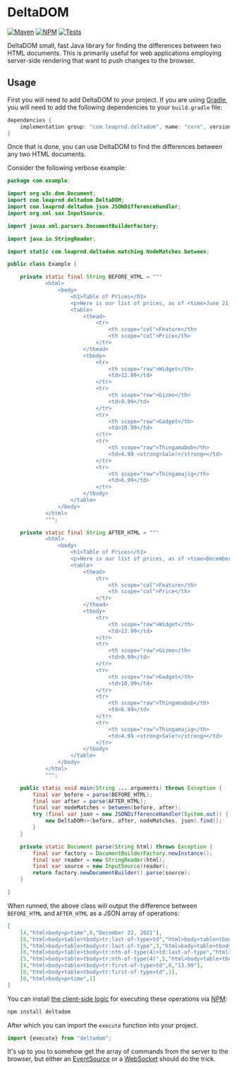 # DeltaDOM

[![Maven](https://badgen.net/maven/v/maven-central/com.leaprnd.deltadom/core)](https://search.maven.org/artifact/com.leaprnd.deltadom/core) [![NPM](https://badgen.net/npm/v/deltadom)](https://www.npmjs.com/package/deltadom) [![Tests](https://github.com/LeapRnD/DeltaDOM/actions/workflows/test.yml/badge.svg)](https://github.com/LeapRnD/DeltaDOM/actions)

DeltaDOM small, fast Java library for finding the differences between two HTML documents. This is primarily useful for web applications employing server-side rendering that want to push changes to the browser.

## Usage

First you will need to add DeltaDOM to your project. If you are using [Gradle](https://gradle.org/), you will need to add the following dependencies to your `build.gradle` file:

```groovy
dependencies {
    implementation group: "com.leaprnd.deltadom", name: "core", version: "1.0.2"
}
```

Once that is done, you can use DeltaDOM to find the differences between any two HTML documents.

Consider the following verbose example:

```java
package com.example;

import org.w3c.dom.Document;
import com.leaprnd.deltadom.DeltaDOM;
import com.leaprnd.deltadom.json.JSONDifferenceHandler;
import org.xml.sax.InputSource;

import javax.xml.parsers.DocumentBuilderFactory;

import java.io.StringReader;

import static com.leaprnd.deltadom.matching.NodeMatches.between;

public class Example {

	private static final String BEFORE_HTML = """
			<html>
				<body>
					<h1>Table of Prices</h1>
					<p>Here is our list of prices, as of <time>June 21, 2021</time></p>
					<table>
						<thead>
							<tr>
								<th scope="col">Feature</th>
								<th scope="col">Price</th>
							</tr>
						</thead>
						<tbody>
							<tr>
								<th scope="row">Widget</th>
								<td>12.99</td>
							</tr>
							<tr>
								<th scope="row">Gizmo</th>
								<td>9.99</td>
							</tr>
							<tr>
								<th scope="row">Gadget</th>
								<td>10.99</td>
							</tr>
							<tr>
								<th scope="row">Thingamabob</th>
								<td>4.99 <strong>Sale!</strong></td>
							</tr>
							<tr>
								<th scope="row">Thingamajig</th>
								<td>6.99</td>
							</tr>
						</tbody>
					</table>
				</body>
			</html>
			""";

	private static final String AFTER_HTML = """
			<html>
				<body>
					<h1>Table of Prices</h1>
					<p>Here is our list of prices, as of <time>December 22, 2021</time></p>
					<table>
						<thead>
							<tr>
								<th scope="col">Feature</th>
								<th scope="col">Price</th>
							</tr>
						</thead>
						<tbody>
							<tr>
								<th scope="row">Widget</th>
								<td>13.99</td>
							</tr>
							<tr>
								<th scope="row">Gizmo</th>
								<td>9.99</td>
							</tr>
							<tr>
								<th scope="row">Gadget</th>
								<td>10.99</td>
							</tr>
							<tr>
								<th scope="row">Thingamabob</th>
								<td>6.99</td>
							</tr>
							<tr>
								<th scope="row">Thingamajig</th>
								<td>4.99 <strong>Sale!</strong></td>
							</tr>
						</tbody>
					</table>
				</body>
			</html>
			""";

	public static void main(String ... arguments) throws Exception {
		final var before = parse(BEFORE_HTML);
		final var after = parse(AFTER_HTML);
		final var nodeMatches = between(before, after);
		try (final var json = new JSONDifferenceHandler(System.out)) {
			new DeltaDOM<>(before, after, nodeMatches, json).find();
		}
	}

	private static Document parse(String html) throws Exception {
		final var factory = DocumentBuilderFactory.newInstance();
		final var reader = new StringReader(html);
		final var source = new InputSource(reader);
		return factory.newDocumentBuilder().parse(source);
	}

}
```

When runned, the above class will output the difference between `BEFORE_HTML` and `AFTER_HTML` as a JSON array of operations:

```json
[
    [4,"html>body>p>time",0,"December 22, 2021"],
    [6,"html>body>table>tbody>tr:last-of-type>td","html>body>table>tbody>tr:nth-of-type(4)",3],
    [5,"html>body>table>tbody>tr:last-of-type",3,"html>body>table>tbody>tr:nth-of-type(4)",4],
    [6,"html>body>table>tbody>tr:nth-of-type(4)>td:last-of-type","html>body>table>tbody>tr:last-of-type",3],
    [5,"html>body>table>tbody>tr:nth-of-type(4)",5,"html>body>table>tbody>tr:last-of-type",4],
    [4,"html>body>table>tbody>tr:first-of-type>td",0,"13.99"],
    [0,"html>body>table>tbody>tr:first-of-type>td",1],
    [0,"html>body>p>time",1]
]
```

You can install [the client-side logic](https://github.com/LeapRnD/DeltaDOM/blob/main/src/main/javascript/DeltaDOM.js) for executing these operations via [NPM](https://www.npmjs.com/):

```sh
npm install deltadom
```

After which you can import the `execute` function into your project.

```javascript
import {execute} from "deltadom";
```

It's up to you to somehow get the array of commands from the server to the browser, but either an [EventSource](https://developer.mozilla.org/en-US/docs/Web/API/EventSource) or a [WebSocket](https://developer.mozilla.org/en-US/docs/Web/API/WebSocket) should do the trick.
